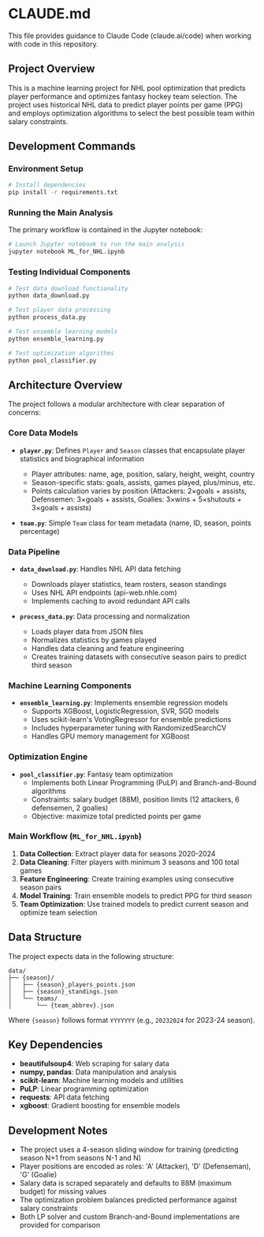 # CLAUDE.md

This file provides guidance to Claude Code (claude.ai/code) when working with code in this repository.

## Project Overview

This is a machine learning project for NHL pool optimization that predicts player performance and optimizes fantasy hockey team selection. The project uses historical NHL data to predict player points per game (PPG) and employs optimization algorithms to select the best possible team within salary constraints.

## Development Commands

### Environment Setup
```bash
# Install dependencies
pip install -r requirements.txt
```

### Running the Main Analysis
The primary workflow is contained in the Jupyter notebook:
```bash
# Launch Jupyter notebook to run the main analysis
jupyter notebook ML_for_NHL.ipynb
```

### Testing Individual Components
```bash
# Test data download functionality
python data_download.py

# Test player data processing
python process_data.py

# Test ensemble learning models
python ensemble_learning.py

# Test optimization algorithms
python pool_classifier.py
```

## Architecture Overview

The project follows a modular architecture with clear separation of concerns:

### Core Data Models
- **`player.py`**: Defines `Player` and `Season` classes that encapsulate player statistics and biographical information
  - Player attributes: name, age, position, salary, height, weight, country
  - Season-specific stats: goals, assists, games played, plus/minus, etc.
  - Points calculation varies by position (Attackers: 2×goals + assists, Defensemen: 3×goals + assists, Goalies: 3×wins + 5×shutouts + 3×goals + assists)

- **`team.py`**: Simple `Team` class for team metadata (name, ID, season, points percentage)

### Data Pipeline
- **`data_download.py`**: Handles NHL API data fetching
  - Downloads player statistics, team rosters, season standings
  - Uses NHL API endpoints (api-web.nhle.com)
  - Implements caching to avoid redundant API calls

- **`process_data.py`**: Data processing and normalization
  - Loads player data from JSON files
  - Normalizes statistics by games played
  - Handles data cleaning and feature engineering
  - Creates training datasets with consecutive season pairs to predict third season

### Machine Learning Components
- **`ensemble_learning.py`**: Implements ensemble regression models
  - Supports XGBoost, LogisticRegression, SVR, SGD models
  - Uses scikit-learn's VotingRegressor for ensemble predictions
  - Includes hyperparameter tuning with RandomizedSearchCV
  - Handles GPU memory management for XGBoost

### Optimization Engine
- **`pool_classifier.py`**: Fantasy team optimization
  - Implements both Linear Programming (PuLP) and Branch-and-Bound algorithms
  - Constraints: salary budget (88M), position limits (12 attackers, 6 defensemen, 2 goalies)
  - Objective: maximize total predicted points per game

### Main Workflow (`ML_for_NHL.ipynb`)
1. **Data Collection**: Extract player data for seasons 2020-2024
2. **Data Cleaning**: Filter players with minimum 3 seasons and 100 total games
3. **Feature Engineering**: Create training examples using consecutive season pairs
4. **Model Training**: Train ensemble models to predict PPG for third season
5. **Team Optimization**: Use trained models to predict current season and optimize team selection

## Data Structure

The project expects data in the following structure:
```
data/
├── {season}/
│   ├── {season}_players_points.json
│   ├── {season}_standings.json
│   └── teams/
│       └── {team_abbrev}.json
```

Where `{season}` follows format `YYYYYYY` (e.g., `20232024` for 2023-24 season).

## Key Dependencies

- **beautifulsoup4**: Web scraping for salary data
- **numpy, pandas**: Data manipulation and analysis  
- **scikit-learn**: Machine learning models and utilities
- **PuLP**: Linear programming optimization
- **requests**: API data fetching
- **xgboost**: Gradient boosting for ensemble models

## Development Notes

- The project uses a 4-season sliding window for training (predicting season N+1 from seasons N-1 and N)
- Player positions are encoded as roles: 'A' (Attacker), 'D' (Defenseman), 'G' (Goalie)
- Salary data is scraped separately and defaults to 88M (maximum budget) for missing values
- The optimization problem balances predicted performance against salary constraints
- Both LP solver and custom Branch-and-Bound implementations are provided for comparison